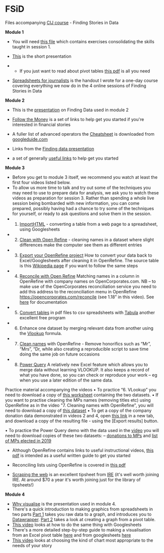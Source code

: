 

# FSiD

Files accompanying [CIJ course](https://tcij.org/scheduled-training) - Finding Stories in Data

**Module 1**

-   You will need [this file](https://github.com/Stonepeople/FSiD/blob/main/donations2019_2020_Exercise.xlsx) which
    contains exercises consolidating the skills taught in session 1.

-   [This](https://github.com/Stonepeople/FSiD/blob/main/Interviewing_data.pdf) is the short presentation

-   -   If you just want to read about pivot tables [this pdf](https://github.com/Stonepeople/FSiD/blob/main/PIVOT%20TABLES.pdf) is all you need

-   [Spreadsheets for journalists](https://github.com/Stonepeople/FSiD/blob/main/SPREADSHEETS%20FOR%20JOURNALISTS%20HANDOUT.pdf) is the
    handout I wrote for a one-day course covering everything we now do in the 4 online sessions of Finding Stories in Data

**Module 2**

-   This is the [presentation](https://github.com/Stonepeople/FSiD/blob/main/FindingData.pdf) on Finding Data used in module 2

-   [Follow the Money](https://github.com/Stonepeople/FSiD/blob/main/FollowTheMoney.pdf) is a set of links to help get you started if you're interested in financial stories

-   A fuller list of advanced operators the [Cheatsheet](https://github.com/Stonepeople/FSiD/blob/main/GoogleguideCheatSheet.pdf) is downloaded from [googleduide.com](http://www.googleguide.com/print/adv_op_ref.pdf)

-   Links from the [Finding data presentation](https://github.com/Stonepeople/FSiD/blob/main/Links%20from%20FindingData.pdf)

-  a set of generally [useful links](https://github.com/Stonepeople/FSiD/blob/main/USEFUL%20LINKS%20TO%20DATA.pdf) to help get you started

**Module 3**

-   Before you get to module 3 itself, we recommend you watch at least the first four videos listed below. 
-   To allow us more time to talk and try out some of the techniques you may need to use to prepare data for analysis, we ask you to watch these videos as preparation for session 3. Rather than spending a whole live session being bombarded with new information, you can come prepared, possibly having had a chance to try some of the techniques for yourself, or ready to ask questions and solve them in the session. 
-   1. [ImportHTML](https://youtu.be/pBYRNstn6xA) - converting a table from a web page to a spreadsheet, using Googlesheets
-   2. [Clean with Open Refine](https://youtu.be/HCeH8QMHvmQ) - cleaning names in a dataset where slight differences make the computer see them as different entries
-   3. [Export your OpenRefine project](https://youtu.be/UWJIu0Ss4eU) How to convert your data back to Excel/Googlesheets after cleaning it in OpenRefine. The source table is this [Wikipedia page](https://en.wikipedia.org/wiki/List_of_MPs_elected_in_the_2019_United_Kingdom_general_election) if you want to follow the same steps
-  4. [Reconcile with Open Refine](https://youtu.be/3CV6rEn0stM) Matching names in a column in OpenRefine with company names on OpenCorporates.com. NB – to make use of the OpenCorporates reconciliation service you need to add this address to the reconciliation menu in OpenRefine https://opencorporates.com/reconcile (see 1.18” in this video). See [here](https://api.opencorporates.com/documentation/Reconciliation_API_documentation_v0.1.pdf) for documentation
-  5. [Convert tables](https://youtu.be/xZ_sPdJtOLo) in pdf files to csv spreadsheets with [Tabula](https://tabula.technology/) another excellent free program
-  6. Enhance one dataset by merging relevant data from another using the [Vlookup](https://youtu.be/NCBP8Z1x_RY) formula. 
-  7. [Clean names](https://youtu.be/tCET1qWOb3U) with OpenRefine - Remove honorifics such as “Mr”, “Mrs”, “Dr, while also creating a reproducible script to save time doing the same job on future occasions
-  8. [Power Query](https://youtu.be/9P6iyjPguok) A relatively new Excel feature which allows you to merge data without learning VLOOKUP. It also keeps a record of what you have done, so you can check or reproduce your work – eg when you use a later edition of the same data.

Practice material accompanying the videos
•	To practice “6. VLookup” you need to download a copy of [this worksheet](https://github.com/Stonepeople/FSiD/blob/main/MPs_donations_vlookup_exercise.xlsx) containing the two datasets.
•	If you want to practise cleaning the MPs names (removing titles etc) using OpenRefine as in the video "7. Cleaning names with OpenRefine", you will need to download a copy of [this dataset](https://github.com/Stonepeople/FSiD/blob/main/Donations_to_MPs.csv)
•	To get a copy of the company donation data demonstrated in videos 2 and 4, open [this link](http://search.electoralcommission.org.uk/?currentPage=1&rows=10&sort=AcceptedDate&order=desc&tab=1&open=filter&et=pp&et=ppm&et=tp&et=perpar&et=rd&isIrishSourceYes=true&isIrishSourceNo=true&date=Reported&from&to&quarters=2021Q1234&quarters=2020Q1234&prePoll=false&postPoll=true&donorStatus=company&register=gb&register=ni&register=none&optCols=Register&optCols=CampaigningName&optCols=AccountingUnitsAsCentralParty&optCols=IsSponsorship&optCols=IsIrishSource&optCols=RegulatedDoneeType&optCols=CompanyRegistrationNumber&optCols=Postcode&optCols=NatureOfDonation&optCols=PurposeOfVisit&optCols=DonationAction&optCols=ReportedDate&optCols=IsReportedPrePoll&optCols=ReportingPeriodName&optCols=IsBequest&optCols=IsAggregation) in a new tab, and download a copy of the resulting file - using the [Export results] button.

•	To practice the Power Query demo with the data used in the [video](https://youtu.be/9P6iyjPguok) you will need to download copies of these two datasets:
– [donations to MPs](https://github.com/Stonepeople/FSiD/blob/main/Donations_to_MPs.csv) 
and
[list of MPs elected in 2019](https://github.com/Stonepeople/FSiD/blob/main/ListofMPs2019election.csv)

-   Although OpenRefine contains links to useful instructional videos, [this pdf](https://github.com/Stonepeople/FSiD/blob/main/OPEN%20REFINE%20STARTER%20NOTES_JS.pdf) is intended as a useful written guide to get you started

-   Reconciling lists using OpenRefine is covered in [this pdf](https://github.com/Stonepeople/FSiD/blob/main/Reconciling%20in%20OpenRefine.pdf)

-   [Scraping the web](https://github.com/Stonepeople/FSiD/blob/main/scraping%20the%20web.pdf) is an excellent tipsheet from [IRE](https://www.ire.org/) (it's well worth joining IRE. At around $70 a year it's worth  joining just for the library of tipsheets!)

**Module 4**

-   [Why visualise](https://github.com/Stonepeople/FSiD/blob/main/Why%20visualise%20CIJ.pdf) is the presentation used in module 4. 
-   There's a quick introduction to making graphics from spreadsheets in two parts [Part 1](https://youtu.be/CPG3tj2vZYg) takes you raw data to a graph, and introduces you to [Datawrapper](https://www.datawrapper.de/). [Part 2](https://youtu.be/n3cFrf4pQsc) takes a look at creating a graph from a pivot table. 
-   [This video](https://youtu.be/Qv-g9XhpOf0) looks at how to do the same thing with Googlesheets
-   There's a more detailed step-by-step guide to making a visualisation from an Excel pivot table [here](https://youtu.be/Pakq8_hauwI) and from googlesheets [here](https://youtu.be/q4TxXLBpxa8)
-   [This video](https://youtu.be/Fw0YXqenFoo) looks at choosing the kind of chart most appropriate to the needs of your story
